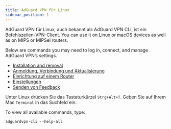 ```yaml
---
title: AdGuard VPN für Linux
sidebar_position: 1
---
```


AdGuard VPN für Linux, auch bekannt als AdGuard VPN CLI, ist ein Befehlszeilen-VPN-Client. You can use it on Linux or macOS devices as well as on MIPS or MIPSel routers.

Below are commands you may need to log in, connect, and manage AdGuard VPN’s settings.

- [Installation and removal](/adguard-vpn-for-linux/installation)
- [Anmeldung, Verbindung und Aktualisierung](/adguard-vpn-for-linux/login)
- [Einrichtung auf einem Router](/adguard-vpn-for-linux/setting-up-on-a-router)
- [Einstellungen](/adguard-vpn-for-linux/settings)
- [Senden von Feedback](/adguard-vpn-for-linux/feedback)

Unter Linux drücken Sie das Tastaturkürzel `Strg+Alt+T`. Geben Sie auf Ihrem Mac `Terminal` in das Suchfeld ein.

To view all available commands, type:

```
adguardvpn-cli --help-all
```
